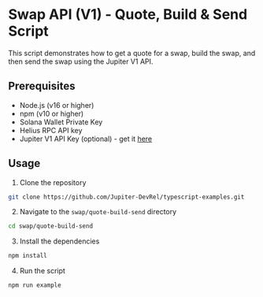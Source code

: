 # Swap API (V1) - Quote, Build & Send Script

This script demonstrates how to get a quote for a swap, build the swap, and then send the swap using the Jupiter V1 API.

## Prerequisites

- Node.js (v16 or higher)
- npm (v10 or higher)
- Solana Wallet Private Key
- Helius RPC API key
- Jupiter V1 API Key (optional) - get it [here](https://portal.jup.ag/)

## Usage

1. Clone the repository

```bash
git clone https://github.com/Jupiter-DevRel/typescript-examples.git
```

2. Navigate to the `swap/quote-build-send` directory

```bash
cd swap/quote-build-send
```

3. Install the dependencies

```bash
npm install
```

4. Run the script

```bash
npm run example
```
